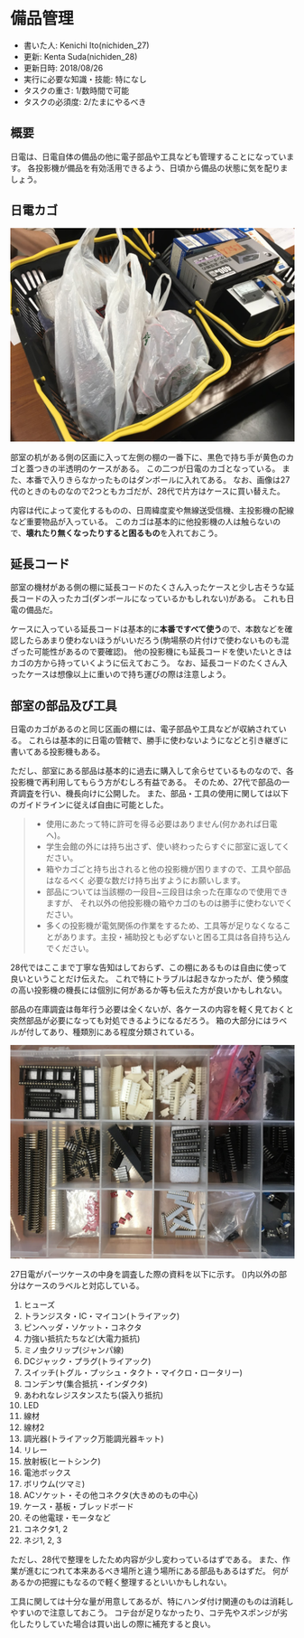 # 備品管理
- 書いた人: Kenichi Ito(nichiden_27)
- 更新: Kenta Suda(nichiden_28)
- 更新日時: 2018/08/26
- 実行に必要な知識・技能: 特になし
- タスクの重さ: 1/数時間で可能
- タスクの必須度: 2/たまにやるべき

## 概要
日電は、日電自体の備品の他に電子部品や工具なども管理することになっています。
各投影機が備品を有効活用できるよう、日頃から備品の状態に気を配りましょう。

## 日電カゴ
![日電カゴの外観](_media/basket.jpg)

部室の机がある側の区画に入って左側の棚の一番下に、黒色で持ち手が黄色のカゴと蓋つきの半透明のケースがある。
この二つが日電のカゴとなっている。
また、本番で入りきらなかったものはダンボールに入れてある。
なお、画像は27代のときのものなので2つともカゴだが、28代で片方はケースに買い替えた。

内容は代によって変化するものの、日周緯度変や無線送受信機、主投影機の配線など重要物品が入っている。
このカゴは基本的に他投影機の人は触らないので、**壊れたり無くなったりすると困るもの**を入れておこう。

## 延長コード
部室の機材がある側の棚に延長コードのたくさん入ったケースと少し古そうな延長コードの入ったカゴ(ダンボールになっているかもしれない)がある。
これも日電の備品だ。

ケースに入っている延長コードは基本的に**本番ですべて使う**ので、本数などを確認したらあまり使わないほうがいいだろう(駒場祭の片付けで使わないものも混ざった可能性があるので要確認)。
他の投影機にも延長コードを使いたいときはカゴの方から持っていくように伝えておこう。
なお、延長コードのたくさん入ったケースは想像以上に重いので持ち運びの際は注意しよう。

## 部室の部品及び工具
日電のカゴがあるのと同じ区画の棚には、電子部品や工具などが収納されている。
これらは基本的に日電の管轄で、勝手に使わないようになどと引き継ぎに書いてある投影機もある。

ただし、部室にある部品は基本的に過去に購入して余らせているものなので、各投影機で再利用してもらう方がむしろ有益である。
そのため、27代で部品の一斉調査を行い、機長向けに公開した。
また、部品・工具の使用に関しては以下のガイドラインに従えば自由に可能とした。

> - 使用にあたって特に許可を得る必要はありません(何かあれば日電へ)。
> - 学生会館の外には持ち出さず、使い終わったらすぐに部室に返してください。
> - 箱やカゴごと持ち出されると他の投影機が困りますので、工具や部品はなるべく 必要な数だけ持ち出すようにお願いします。
> - 部品については当該棚の一段目~三段目は余った在庫なので使用できますが、  それ以外の他投影機の箱やカゴのものは勝手に使わないでください。
> - 多くの投影機が電気関係の作業をするため、工具等が足りなくなることがあります。主投・補助投とも必ずないと困る工具は各自持ち込んでください。

28代ではここまで丁寧な告知はしておらず、この棚にあるものは自由に使って良いということだけ伝えた。
これで特にトラブルは起きなかったが、使う頻度の高い投影機の機長には個別に何があるか等も伝えた方が良いかもしれない。

部品の在庫調査は毎年行う必要は全くないが、各ケースの内容を軽く見ておくと突然部品が必要になっても対処できるようになるだろう。
箱の大部分にはラベルが付してあり、種類別にある程度分類されている。

![部品ボックスの内容例](_media/partsbox-example.jpg)

27日電がパーツケースの中身を調査した際の資料を以下に示す。
()内以外の部分はケースのラベルと対応している。

1. ヒューズ
2. トランジスタ・IC・マイコン(トライアック)
3. ピンヘッダ・ソケット・コネクタ
4. 力強い抵抗たちなど(大電力抵抗)
5. ミノ虫クリップ(ジャンパ線)
6. DCジャック・プラグ(トライアック)
7. スイッチ(トグル・プッシュ・タクト・マイクロ・ロータリー)
8. コンデンサ(集合抵抗・インダクタ)
9. あわれなレジスタンスたち(袋入り抵抗)
10. LED
11. 線材
12. 線材2
13. 調光器(トライアック万能調光器キット)
14. リレー
15. 放射板(ヒートシンク)
16. 電池ボックス
17. ボリウム(ツマミ)
18. ACソケット・その他コネクタ(大きめのもの中心)
19. ケース・基板・ブレッドボード
20. その他電球・モータなど
21. コネクタ1, 2
22. ネジ1, 2, 3

ただし、28代で整理をしたため内容が少し変わっているはずである。
また、作業が進むにつれて本来あるべき場所と違う場所にある部品もあるはずだ。
何があるかの把握にもなるので軽く整理するといいかもしれない。

工具に関しては十分な量が用意してあるが、特にハンダ付け関連のものは消耗しやすいので注意しておこう。
コテ台が足りなかったり、コテ先やスポンジが劣化したりしていた場合は買い出しの際に補充すると良い。
